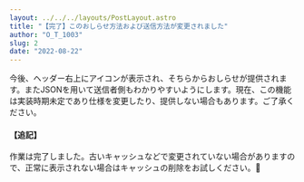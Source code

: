 ```yaml
---
layout: ../../../layouts/PostLayout.astro
title: "【完了】このおしらせ方法および送信方法が変更されました"
author: "O_T_1003"
slug: 2
date: "2022-08-22"
---
```

今後、ヘッダー右上にアイコンが表示され、そちらからおしらせが提供されます。またJSONを用いて送信者側もわかりやすいようにします。現在、この機能は実装時期未定であり仕様を変更したり、提供しない場合もあります。ご了承ください。
#### 【追記】
作業は完了しました。古いキャッシュなどで変更されていない場合がありますので、正常に表示されない場合はキャッシュの削除をお試しください。🫚